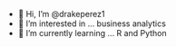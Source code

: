 - 👋 Hi, I’m @drakeperez1
- 👀 I’m interested in ... business analytics
- 🌱 I’m currently learning ... R and Python 

<!---
drakeperez1/drakeperez1 is a ✨ special ✨ repository because its `README.md` (this file) appears on your GitHub profile.
You can click the Preview link to take a look at your changes.
--->
